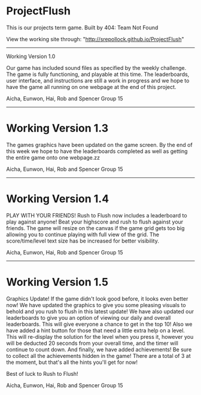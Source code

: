 # ProjectFlush
This is our projects term game.
Built by 404: Team Not Found

View the working site through: "http://srepollock.github.io/ProjectFlush"

-------------

Working Version 1.0

Our game has included sound files as specified by the weekly challenge. The game is fully functioning, and playable at this time. The leaderboards, user interface, and instructions are still a work in progress and we hope to have the game all running on one webpage at the end of this project.

Aicha, Eunwon, Hai, Rob and Spencer
Group 15

-------------

# Working Version 1.3

The games graphics have been updated on the game screen. By the end of this week we hope to have the leaderboards completed as well as getting the entire game onto one webpage.zz

Aicha, Eunwon, Hai, Rob and Spencer
Group 15

-------------

# Working Version 1.4

PLAY WITH YOUR FRIENDS! Rush to Flush now includes a leaderboard to play against anyone! Beat your highscore and rush to flush against your friends. The game will resize on the canvas if the game grid gets too big allowing you to continue playing with full view of the grid. The score/time/level text size has be increased for better visibility.

Aicha, Eunwon, Hai, Rob and Spencer
Group 15

-------------

# Working Version 1.5

Graphics Update! If the game didn't look good before, it looks even better now! We have updated the graphics to give you some pleasing visuals to behold and you rush to flush in this latest update! We have also updated our leaderboards to give you an option of viewing our daily and overall leaderboards. This will give everyone a chance to get in the top 10! Also we have added a hint button for those that need a little extra help on a level. This will re-display the solution for the level when you press it, however you will be deducted 20 seconds from your overall time, and the timer will continue to count down. And finally, we have added achievements! Be sure to collect all the achievements hidden in the game! There are a total of 3 at the moment, but that's all the hints you'll get for now!

Best of luck to Rush to Flush!

Aicha, Eunwon, Hai, Rob and Spencer
Group 15